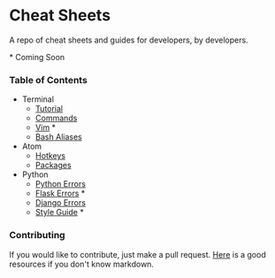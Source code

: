 # Cheat Sheets

A repo of cheat sheets and guides for developers, by developers.

\* Coming Soon

### Table of Contents

* Terminal
	* [Tutorial](Terminal_Intro.md)
	* [Commands](Terminal_Reference.md)
	* [Vim](Terminal_Vim.md) *
	* [Bash Aliases](Terminal_Bash_Aliases.md)
* Atom
	* [Hotkeys](Atom_Hotkeys.md)
	* [Packages](Atom_Packages.md)
* Python
	* [Python Errors](Python_Errors.md)
	* [Flask Errors](Python_Errors_Flask.md) *
	* [Django Errors](Python_Errors_Django.md)
	* [Style Guide](Python_Style_Guide.md) *


### Contributing

If you would like to contribute, just make a pull request. [Here](https://github.com/adam-p/markdown-here/wiki/Markdown-Cheatsheet#links) is a good resources if you don't know markdown.

